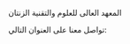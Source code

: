 المعهد العالى للعلوم والتقنية الزنتان


تواصل معنا على العنوان التالي:


<!---
histznt/histznt is a ✨ special ✨ repository because its `README.md` (this file) appears on your GitHub profile.
You can click the Preview link to take a look at your changes.
--->
